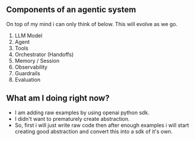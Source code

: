 ## Components of an agentic system
On top of my mind i can only think of below. This will evolve as we go.

1. LLM Model
2. Agent
3. Tools
4. Orchestrator (Handoffs)
5. Memory / Session
6. Observability
7. Guardrails
8. Evaluation

## What am I doing right now?
- I am adding raw examples by using openai python sdk.
- I didn't want to prematurely create abstraction.
- So, first i will just write raw code then after enough examples i will start creating good abstraction and convert this into a sdk of it's own.